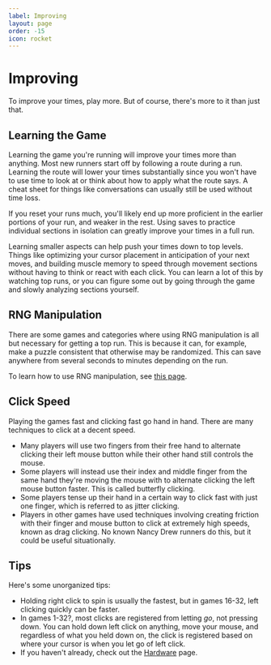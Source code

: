 ```yaml
---
label: Improving
layout: page
order: -15
icon: rocket
---
```


# Improving

To improve your times, play more. But of course, there's more to it than just that.

## Learning the Game

Learning the game you're running will improve your times more than anything. Most new runners start off by following a route during a run. Learning the route will lower your times substantially since you won't have to use time to look at or think about how to apply what the route says. A cheat sheet for things like conversations can usually still be used without time loss.

If you reset your runs much, you'll likely end up more proficient in the earlier portions of your run, and weaker in the rest. Using saves to practice individual sections in isolation can greatly improve your times in a full run.

Learning smaller aspects can help push your times down to top levels. Things like optimizing your cursor placement in anticipation of your next moves, and building muscle memory to speed through movement sections without having to think or react with each click. You can learn a lot of this by watching top runs, or you can figure some out by going through the game and slowly analyzing sections yourself.

## RNG Manipulation

There are some games and categories where using RNG manipulation is all but necessary for getting a top run. This is because it can, for example, make a puzzle consistent that otherwise may be randomized. This can save anywhere from several seconds to minutes depending on the run.

To learn how to use RNG manipulation, see [this page](/advanced/rng-manip.md).

## Click Speed

Playing the games fast and clicking fast go hand in hand. There are many techniques to click at a decent speed. 
- Many players will use two fingers from their free hand to alternate clicking their left mouse button while their other hand still controls the mouse. 
- Some players will instead use their index and middle finger from the same hand they're moving the mouse with to alternate clicking the left mouse button faster. This is called butterfly clicking. 
- Some players tense up their hand in a certain way to click fast with just one finger, which is referred to as jitter clicking.
- Players in other games have used techniques involving creating friction with their finger and mouse button to click at extremely high speeds, known as drag clicking. No known Nancy Drew runners do this, but it could be useful situationally.

## Tips

Here's some unorganized tips:
- Holding right click to spin is usually the fastest, but in games 16-32, left clicking quickly can be faster.
- In games 1-32?, most clicks are registered from letting *go*, not pressing down. You can hold down left click on anything, move your mouse, and regardless of what you held down on, the click is registered based on where your cursor is when you let go of left click.
- If you haven't already, check out the [Hardware](/basics/hardware.md) page.
